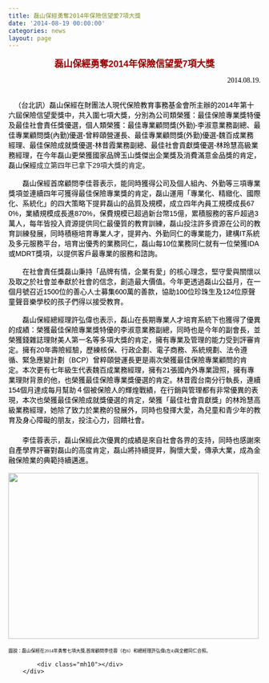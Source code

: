 ```yaml
---
title: 磊山保經勇奪2014年保險信望愛7項大獎
date: '2014-08-19 00:00:00'
categories: news
layout: page
---
```


<div class="text">
			<div>
	<p align="center" style="font-family: arial, sans-serif; font-size: 14px; margin: 0cm 0cm 0pt; text-align: center;">
		<b><span style="font-family: 微軟正黑體, sans-serif;"><font color="#990000" size="4">磊山保經勇奪<span lang="EN-US">2014</span>年保險信望愛<span lang="EN-US">7</span>項大獎</font></span></b></p>
	<p align="right" style="font-family: arial, sans-serif; font-size: 14px; text-align: right;">
		<span lang="EN-US" style="font-family: 新細明體, serif;"><font color="#000000">&nbsp;&nbsp;&nbsp;&nbsp;&nbsp;&nbsp;&nbsp;&nbsp;&nbsp;&nbsp;&nbsp;&nbsp;&nbsp;&nbsp;&nbsp;&nbsp;&nbsp;</font><font color="#000000">&nbsp;&nbsp;&nbsp;&nbsp;&nbsp;&nbsp;&nbsp;&nbsp;&nbsp;&nbsp;&nbsp;&nbsp;&nbsp;&nbsp;&nbsp;&nbsp;&nbsp;&nbsp;&nbsp;&nbsp;&nbsp;&nbsp;&nbsp;&nbsp;&nbsp;&nbsp;&nbsp;&nbsp;&nbsp;&nbsp;<wbr>&nbsp;</font><font color="#000000">&nbsp;&nbsp;</font></span><span lang="EN-US" style="font-family: 標楷體;"><font color="#000000">2014.08.19.</font></span></p>
	<p align="right" style="font-family: arial, sans-serif; font-size: 14px; margin: 0cm 48pt 0pt 0cm; text-align: right;">
		<span lang="EN-US" style="font-family: 標楷體;"><font color="#000000" face="arial,helvetica,sans-serif">&nbsp;</font></span></p>
	<p style="font-family: arial, sans-serif; font-size: 14px; margin: 0cm 0cm 0pt;">
		<font face="arial,helvetica,sans-serif"><font color="#000000">&nbsp;&nbsp; （台北訊）</font><font color="#000000">磊山保經在財團法人現代保險教育事務基金會所主辦的</font><span lang="EN-US"><font color="#000000">2<wbr>014</font></span><font color="#000000">年第十六屆保險信望愛獎中，共入圍七項大獎，<wbr>分別為公司類榮獲：最佳保險專業獎特優及最佳社會責任獎優選，<wbr>個人類榮獲：最佳專業顧問獎</font><span lang="EN-US"><font color="#000000">(</font></span><font color="#000000">外勤</font><span lang="EN-US"><font color="#000000">)-</font></span><font color="#000000">李淑意業務副總、<wbr>最佳專業顧問獎</font><span lang="EN-US"><font color="#000000">(</font></span><font color="#000000">內勤</font><span lang="EN-US"><font color="#000000">)</font></span><font color="#000000">優選</font><span lang="EN-US"><font color="#000000">-</font></span><font color="#000000">曾粹頤營運長、最佳專業顧問獎</font><span lang="EN-US"><font color="#000000">(</font></span><font color="#000000">外<wbr>勤</font><span lang="EN-US"><font color="#000000">)</font></span><font color="#000000">優選</font><span lang="EN-US"><font color="#000000">-</font></span><font color="#000000">魏百成業務經理、最佳保險成就獎優選</font><span lang="EN-US"><font color="#000000">-</font></span><font color="#000000">林昔霞業務副總<wbr>、最佳社會貢獻獎優選</font><span lang="EN-US"><font color="#000000">-</font></span><font color="#000000">林玲慧高級業務經理，<wbr>在今年磊山更榮獲國家品牌玉山獎傑出企業獎及消費滿意金品獎的肯<wbr>定，磊山保經</font><span style="background-image: initial; background-attachment: initial; background-size: initial; background-origin: initial; background-clip: initial; background-position: initial; background-repeat: initial;">成立第四年已拿下<span lang="EN-US">29</span>項大獎的肯定。</span></font></p>
	<p style="font-family: arial, sans-serif; font-size: 14px; margin: 0cm 0cm 0pt;">
		<span lang="EN-US"><font color="#000000" face="arial,helvetica,sans-serif">&nbsp;</font></span></p>
	<p style="font-family: arial, sans-serif; font-size: 14px; margin: 0cm 0cm 0pt;">
		<font face="arial,helvetica,sans-serif"><font color="#000000">　　磊山保經首席顧問李佳蓉表示，</font><font color="#000000">能同時獲得公司及個人組內、<wbr>外勤等三項專業獎項並</font><font color="#000000">連續四年可獲得最佳保險專業獎的肯定，</font><font color="#000000">磊山<wbr>運用「專業化、精緻化、國際化、系統化」<wbr>的四大策略下提昇磊山的品質及規模，成立四年內員工規模成長</font><span lang="EN-US"><font color="#000000">67<wbr>0%</font></span><font color="#000000">，業績規模成長進</font><span lang="EN-US"><font color="#000000">870%</font></span><font color="#000000">，保費規模已超過新台幣</font><span lang="EN-US"><font color="#000000">15</font></span><font color="#000000">億，<wbr>累積服務的客戶超過</font><span lang="EN-US"><font color="#000000">3</font></span><font color="#000000">萬人，<wbr>每年皆投入資源提供同仁最優質的教育訓練，<wbr>磊山投注許多資源在公司的教育訓練發展，同時積極培育專業人才，<wbr>提昇內、外勤同仁的專業能力，建構</font><span lang="EN-US"><font color="#000000">IT</font></span><font color="#000000">系統及多元服務平台，<wbr>培育出優秀的業務同仁，磊山每</font><span lang="EN-US"><font color="#000000">10</font></span><font color="#000000">位業務同仁就有一位榮獲</font><span lang="EN-US"><font color="#000000">IDA</font></span><font color="#000000"><wbr>或</font><span lang="EN-US"><font color="#000000">MDRT</font></span><font color="#000000">獎項，以提供客戶最專業的服務和諮詢。</font></font></p>
	<p style="font-family: arial, sans-serif; font-size: 14px; margin: 0cm 0cm 0pt;">
		<span lang="EN-US"><font color="#000000" face="arial,helvetica,sans-serif">&nbsp;</font></span></p>
	<p style="font-family: arial, sans-serif; font-size: 14px; margin: 0cm 0cm 0pt;">
		<font face="arial,helvetica,sans-serif"><font color="#000000">　　在社會責任獎磊山秉持「品牌有情，企業有愛」的核心理念，<wbr>堅守愛與關懷以及取之於社會並奉獻於社會的信念，創造最大價值。</font><span style="background-image: initial; background-attachment: initial; background-size: initial; background-origin: initial; background-clip: initial; background-position: initial; background-repeat: initial;"><font color="#000000"><wbr>今年更透過磊山公益月，在一個月號召近</font></span><span lang="EN-GB" style="background-image: initial; background-attachment: initial; background-size: initial; background-origin: initial; background-clip: initial; background-position: initial; background-repeat: initial;"><font color="#000000">1500</font></span><span style="background-image: initial; background-attachment: initial; background-size: initial; background-origin: initial; background-clip: initial; background-position: initial; background-repeat: initial;"><font color="#000000">位的善心人士募集</font></span><span lang="EN-GB" style="background-image: initial; background-attachment: initial; background-size: initial; background-origin: initial; background-clip: initial; background-position: initial; background-repeat: initial;"><font color="#000000"><wbr>600</font></span><span style="background-image: initial; background-attachment: initial; background-size: initial; background-origin: initial; background-clip: initial; background-position: initial; background-repeat: initial;"><font color="#000000">萬的善款，協助</font></span><span lang="EN-US" style="background-image: initial; background-attachment: initial; background-size: initial; background-origin: initial; background-clip: initial; background-position: initial; background-repeat: initial;"><font color="#000000">100</font></span><span style="background-image: initial; background-attachment: initial; background-size: initial; background-origin: initial; background-clip: initial; background-position: initial; background-repeat: initial;"><font color="#000000">位珍珠生及</font></span><span lang="EN-US" style="background-image: initial; background-attachment: initial; background-size: initial; background-origin: initial; background-clip: initial; background-position: initial; background-repeat: initial;"><font color="#000000">124</font></span><span style="background-image: initial; background-attachment: initial; background-size: initial; background-origin: initial; background-clip: initial; background-position: initial; background-repeat: initial;"><font color="#000000">位原聲童聲音樂學校<wbr>的孩子們得以接受教育</font></span><font color="#000000">。</font></font></p>
	<p style="font-family: arial, sans-serif; font-size: 14px; margin: 0cm 0cm 0pt;">
		<span lang="EN-US"><font color="#000000" face="arial,helvetica,sans-serif">&nbsp;</font></span></p>
	<p style="font-family: arial, sans-serif; font-size: 14px; margin: 0cm 0cm 0pt;">
		<font face="arial,helvetica,sans-serif"><font color="#000000">　　磊山保經總經理許弘偉也表示，<wbr>磊山在長期專業人才培育系統下也獲得了優異的成績：<wbr>榮獲最佳保險專業獎特優的李淑意業務副總，<wbr>同時也是今年的副會長，<wbr>並榮獲錢雜誌理財美人第一名等多項大獎的肯定，<wbr>擁有專業及管理的能力受到評審肯定。擁有</font><span lang="EN-US"><font color="#000000">20</font></span><font color="#000000">年壽險經驗，<wbr>歷練核保、行政企劃、電子商務、系統規劃、法令遵循、<wbr>緊急應變計劃（</font><span lang="EN-US"><font color="#000000">BCP</font></span><font color="#000000">）<wbr>曾粹頤營運長更是兩次榮獲最佳保險專業顧問的肯定。<wbr>本次更有七年級生代表魏百成業務經理，擁有</font><span lang="EN-US"><font color="#000000">21</font></span><font color="#000000">張國內外專業證照<wbr>，擁有專業理財背景的他，也榮獲最佳保險專業獎優選的肯定。<wbr>林昔霞台南分行執長，連續</font><span lang="EN-US"><font color="#000000">154</font></span><font color="#000000">個月達成每月幫助４個被保險人的<wbr>輝煌戰績，在行銷與管理都有非常優異的表現，<wbr>本次也榮獲最佳保險成就獎優選的肯定，榮獲「最佳社會貢獻獎」<wbr>的林玲慧高級業務經理，她除了致力於業務的發展外，<wbr>同時也發揮大愛，為兒童和青少年的教育及身心障礙的朋友，<wbr>投注心力，回饋社會。</font></font></p>
	<p style="font-family: arial, sans-serif; font-size: 14px; margin: 0cm 0cm 0pt;">
		<font color="#000000" face="arial,helvetica,sans-serif">　　</font></p>
	<div style="font-family: arial, sans-serif; font-size: 14px; margin: 0cm 0cm 0pt;">
		<font face="arial,helvetica,sans-serif"><font color="#000000">　　</font><font color="#000000">李佳蓉表示，磊山保經此次優異的成績是來自社會各界的支持，<wbr>同時也感謝來自產學界評審對磊山的高度肯定，磊山將持續提昇，<wbr>胸懷大愛，傳承大業，成為金融保險業的典範持續邁進。</font></font></div>
	<div style="font-family: arial, sans-serif; font-size: 14px; margin: 0cm 0cm 0pt;">
		&nbsp;</div>
	<div style="font-family: arial, sans-serif; font-size: 14px; margin: 0cm 0cm 0pt;">
		<font face="arial,helvetica,sans-serif"><font color="#000000"><img alt="" src="http://www.leishan.com.tw/UserFiles/images/%E7%A3%8A%E5%B1%B1%E6%96%B0%E8%81%9E/%E7%A3%8A%E5%B1%B1%E6%96%B0%E8%81%9E%E5%B0%8F%E5%9C%96/%E7%A3%8A%E5%B1%B1%E4%BF%9D%E7%B6%93%E5%9C%A82014%E5%B9%B4%E5%8B%87%E5%A5%AA%E4%B8%83%E9%A0%85%E5%A4%A7%E7%8D%8E%2C%E9%A6%96%E5%B8%AD%E9%A1%A7%E5%95%8F%E6%9D%8E%E4%BD%B3%E8%93%89%EF%BC%88%E5%8F%B36%EF%BC%89%E5%92%8C%E7%B8%BD%E7%B6%93%E7%90%86%E8%A8%B1%E5%BC%98%E5%81%89(%E5%B7%A64)%E8%88%87%E5%85%A8%E9%AB%94%E5%90%8C%E4%BB%81%E5%90%88%E7%85%A7%E3%80%82.jpg" style="width: 500px; height: 331px;"></font></font></div>
</div>
<div>
	&nbsp;</div>
<div>
	<span style="font-size:9px;"><span style="color: rgb(0, 0, 0); font-family: 標楷體;">圖說：磊山保經在<span lang="EN-US">2014</span>年勇奪七項大獎<span lang="EN-US">,</span>首席顧問李佳蓉（右<span lang="EN-US">6</span><wbr>）和總經理許弘偉<span lang="EN-US">(</span>左<span lang="EN-US">4)</span>與全體同仁合照</span><span style="color: rgb(0, 0, 0); font-family: 微軟正黑體, sans-serif;">。</span></span></div>

			<div class="mh10"></div>
		</div>